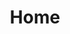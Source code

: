 ---
home: true
title: Home
heroImage: /Buntralino.png
tagline: Make better, faster cross-platform desktop apps without the bloat of Chrome while still keeping the comfort of node.js development.

actions:
  - text: Get started
    link: /get-started.html
    type: primary

  - text: Bun API
    link: /bun-api.html
    type: secondary

  - text: Client API
    link: /client-api.html
    type: secondary

highlights:

- header: The perfect match
  description: Buntralino unites <a href="https://bun.sh/" target="_blank">Bun</a> and <a href="https://neutralino.js.org/" target="_blank">Neutralino.js</a> to make a simpler, lighter alternative to Electron and NW.js. Use Neutralino.js API at client and send harder tasks to Bun while keeping your development process easy.
  features:
    - title: Lighter builds
      details: Buntralino uses built-in OS' browser instead of Chrome or Chromium compared to Electron or NW.js
      icon: feather-pointed
    - title: HTML5 GUI, for real this time
      details: Using a regular browser means no issues with <code>require</code>, duplicated APIs, or other incompatibilities.
      icon: code
    - title: Use Node.js packages and Bun API
      details: Add any node.js packages to use in your project, and utilize Bun APIs to outrun Node.js.
      icon: cubes
    - title: Work with multiple windows
      details: Spawn and manipulate multiple windows, exchange information with events, and run JS directly in windows from Bun if needed.
      icon: window-restore
    - title: Native tasks in browser context
      details: Call Neutralino.js API in a browser window to do quick filesystem tasks or read OS information.
      icon: desktop
    - title: Split contexts
      details: Run heavier tasks in Bun process and trigger them from browser with Buntralino's async client API without blocking the GUI.
      icon: clone
    - title: Cross-compile for production
      details: Simplify CI/CD with one pipeline to bake for Windows, Mac and Linux at once.
      icon: arrows-turn-right
    - title: Ready to rumble
      details: Default template supports TypeScript and automatically bundles all the code for production.
      icon: rocket

- header: How does it work?
  description: Buntralino is a hybrid app development framework that lets you use web technologies (HTML, CSS, JavaScript, TypeScript) to make desktop apps. Buntralino applications work by creating a Bun application that launches and manages Neutralino.js windows. Neutralino.js windows can exchange information with Bun and each other in a client-server model through websockets, with you using a nice promise-based API. Bun is a faster alternative to Node.js or Deno, while Neutralino.js uses native OS' browser and augments it with native functions.

footer: MIT Licensed | Copyright © 2024-present Cosmo Myzrail Gorynych
---
